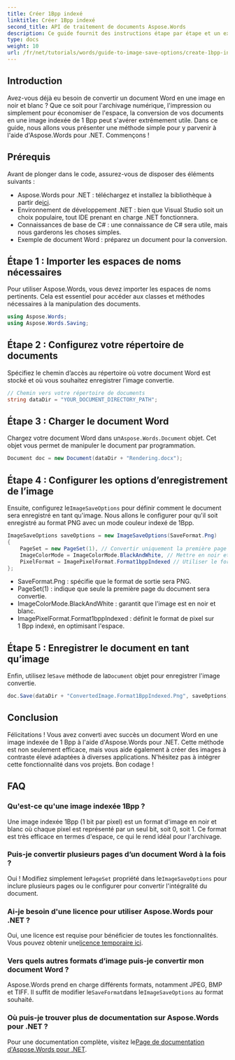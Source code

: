 ```yaml
---
title: Créer 1Bpp indexé
linktitle: Créer 1Bpp indexé
second_title: API de traitement de documents Aspose.Words
description: Ce guide fournit des instructions étape par étape et un exemple de code pour vous aider à créer efficacement des images indexées 1Bpp à des fins d'archivage, d'impression ou d'économie d'espace.
type: docs
weight: 10
url: /fr/net/tutorials/words/guide-to-image-save-options/create-1bpp-indexed/
---
```

## Introduction

Avez-vous déjà eu besoin de convertir un document Word en une image en noir et blanc ? Que ce soit pour l'archivage numérique, l'impression ou simplement pour économiser de l'espace, la conversion de vos documents en une image indexée de 1 Bpp peut s'avérer extrêmement utile. Dans ce guide, nous allons vous présenter une méthode simple pour y parvenir à l'aide d'Aspose.Words pour .NET. Commençons !

## Prérequis

Avant de plonger dans le code, assurez-vous de disposer des éléments suivants :

-  Aspose.Words pour .NET : téléchargez et installez la bibliothèque à partir de[ici](https://releases.aspose.com/words/net/).
- Environnement de développement .NET : bien que Visual Studio soit un choix populaire, tout IDE prenant en charge .NET fonctionnera.
- Connaissances de base de C# : une connaissance de C# sera utile, mais nous garderons les choses simples.
- Exemple de document Word : préparez un document pour la conversion.

## Étape 1 : Importer les espaces de noms nécessaires

Pour utiliser Aspose.Words, vous devez importer les espaces de noms pertinents. Cela est essentiel pour accéder aux classes et méthodes nécessaires à la manipulation des documents.

```csharp
using Aspose.Words;
using Aspose.Words.Saving;
```

## Étape 2 : Configurez votre répertoire de documents

Spécifiez le chemin d’accès au répertoire où votre document Word est stocké et où vous souhaitez enregistrer l’image convertie.

```csharp
// Chemin vers votre répertoire de documents
string dataDir = "YOUR_DOCUMENT_DIRECTORY_PATH";
```

## Étape 3 : Charger le document Word

Chargez votre document Word dans un`Aspose.Words.Document` objet. Cet objet vous permet de manipuler le document par programmation.

```csharp
Document doc = new Document(dataDir + "Rendering.docx");
```

## Étape 4 : Configurer les options d’enregistrement de l’image

 Ensuite, configurez le`ImageSaveOptions` pour définir comment le document sera enregistré en tant qu'image. Nous allons le configurer pour qu'il soit enregistré au format PNG avec un mode couleur indexé de 1Bpp.

```csharp
ImageSaveOptions saveOptions = new ImageSaveOptions(SaveFormat.Png)
{
    PageSet = new PageSet(1), // Convertir uniquement la première page
    ImageColorMode = ImageColorMode.BlackAndWhite, // Mettre en noir et blanc
    PixelFormat = ImagePixelFormat.Format1bppIndexed // Utiliser le format indexé 1Bpp
};
```

- SaveFormat.Png : spécifie que le format de sortie sera PNG.
- PageSet(1) : indique que seule la première page du document sera convertie.
- ImageColorMode.BlackAndWhite : garantit que l'image est en noir et blanc.
- ImagePixelFormat.Format1bppIndexed : définit le format de pixel sur 1 Bpp indexé, en optimisant l'espace.

## Étape 5 : Enregistrer le document en tant qu’image

 Enfin, utilisez le`Save` méthode de la`Document` objet pour enregistrer l'image convertie.

```csharp
doc.Save(dataDir + "ConvertedImage.Format1BppIndexed.Png", saveOptions);
```

## Conclusion

Félicitations ! Vous avez converti avec succès un document Word en une image indexée de 1 Bpp à l'aide d'Aspose.Words pour .NET. Cette méthode est non seulement efficace, mais vous aide également à créer des images à contraste élevé adaptées à diverses applications. N'hésitez pas à intégrer cette fonctionnalité dans vos projets. Bon codage !

## FAQ

### Qu'est-ce qu'une image indexée 1Bpp ?
Une image indexée 1Bpp (1 bit par pixel) est un format d'image en noir et blanc où chaque pixel est représenté par un seul bit, soit 0, soit 1. Ce format est très efficace en termes d'espace, ce qui le rend idéal pour l'archivage.

### Puis-je convertir plusieurs pages d’un document Word à la fois ?
 Oui ! Modifiez simplement le`PageSet` propriété dans le`ImageSaveOptions` pour inclure plusieurs pages ou le configurer pour convertir l'intégralité du document.

### Ai-je besoin d'une licence pour utiliser Aspose.Words pour .NET ?
 Oui, une licence est requise pour bénéficier de toutes les fonctionnalités. Vous pouvez obtenir une[licence temporaire ici](https://purchase.aspose.com/temporary-license/).

### Vers quels autres formats d’image puis-je convertir mon document Word ?
 Aspose.Words prend en charge différents formats, notamment JPEG, BMP et TIFF. Il suffit de modifier le`SaveFormat`dans le`ImageSaveOptions` au format souhaité.

### Où puis-je trouver plus de documentation sur Aspose.Words pour .NET ?
 Pour une documentation complète, visitez le[Page de documentation d'Aspose.Words pour .NET](https://reference.aspose.com/words/net/).